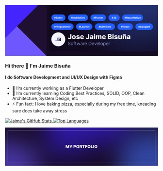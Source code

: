 <a href="https://github.com/jose-bamboo/jose-bamboo">
  <img align="center" src="/coverpic.png" />
</a>

### Hi there 👋 I'm Jaime Bisuña
#### I do Software Development and UI/UX Design with Figma

- 🔭 I’m currently working as a Flutter Developer
- 🌱 I’m currently learning Coding Best Practices, SOLID, OOP, Clean Architecture, System Design, etc
- ⚡ Fun fact: I love baking pizza, especially during my free time, kneading sure does take away stress

<a href="https://github.com/jose-bamboo/jose-bamboo">
  <img align="center" src="https://github-readme-stats.vercel.app/api?username=jose-bamboo&show_icons=true&line_height=27&theme=dracula" alt="Jaime's GitHub Stats" />
  </a>
<a href="https://github.com/jose-bamboo/jose-bamboo">
   <img align="center" src="https://github-readme-stats.vercel.app/api/top-langs/?username=jose-bamboo&layout=compact&theme=dracula" alt="Top Languages" />
</a>
  
  <!--[![Top Langs](https://github-readme-stats.vercel.app/api/top-langs/?username=jose-bamboo&layout=compact&theme=dracula)](https://github.com/jose-bamboo/jose-bamboo) -->

<p></p>
  
<a href="https://bisunajaime.netlify.app" target="_blank">
  <img align="center" src="/footer.png" />
</a>
<!--

**jose-bamboo/jose-bamboo** is a ✨ _special_ ✨ repository because its `README.md` (this file) appears on your GitHub profile.

Here are some ideas to get you started:

- 🔭 I’m currently working on ...
- 🌱 I’m currently learning ...
- 👯 I’m looking to collaborate on ...
- 🤔 I’m looking for help with ...
- 💬 Ask me about ...
- 📫 How to reach me: ...
- 😄 Pronouns: ...
- ⚡ Fun fact: ...
-->
